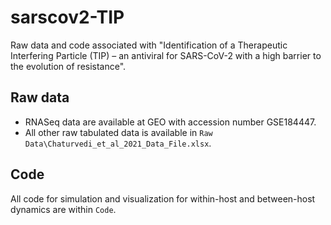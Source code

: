 # sarscov2-TIP
Raw data and code associated with "Identification of a Therapeutic Interfering Particle (TIP) – an antiviral for SARS-CoV-2 with a high barrier to the evolution of resistance".

## Raw data
- RNASeq data are available at GEO with accession number GSE184447.
- All other raw tabulated data is available in `Raw Data\Chaturvedi_et_al_2021_Data_File.xlsx`.

## Code
All code for simulation and visualization for within-host and between-host dynamics are within `Code`.
